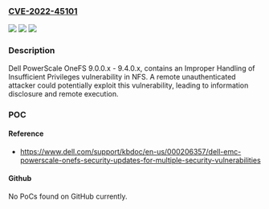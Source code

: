 ### [CVE-2022-45101](https://cve.mitre.org/cgi-bin/cvename.cgi?name=CVE-2022-45101)
![](https://img.shields.io/static/v1?label=Product&message=PowerScale%20OneFS&color=blue)
![](https://img.shields.io/static/v1?label=Version&message=%3D%209.0.0.x%20&color=brighgreen)
![](https://img.shields.io/static/v1?label=Vulnerability&message=CWE-274%3A%20Improper%20Handling%20of%20Insufficient%20Privileges&color=brighgreen)

### Description

Dell PowerScale OneFS 9.0.0.x - 9.4.0.x, contains an Improper Handling of Insufficient Privileges vulnerability in NFS. A remote unauthenticated attacker could potentially exploit this vulnerability, leading to information disclosure and remote execution.

### POC

#### Reference
- https://www.dell.com/support/kbdoc/en-us/000206357/dell-emc-powerscale-onefs-security-updates-for-multiple-security-vulnerabilities

#### Github
No PoCs found on GitHub currently.

